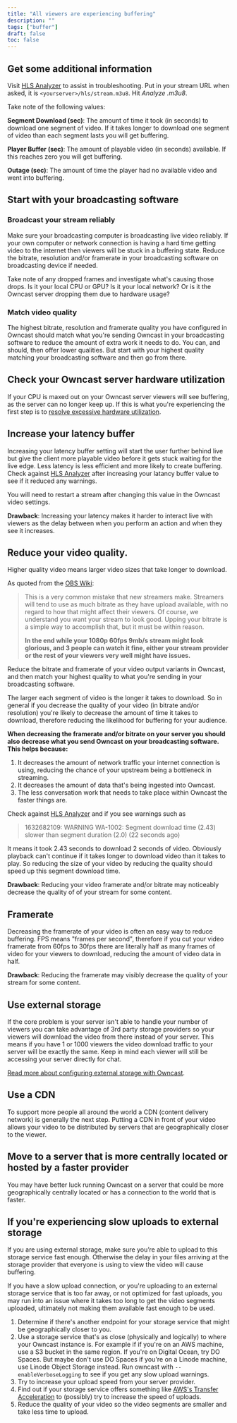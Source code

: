 ```yaml
---
title: "All viewers are experiencing buffering"
description: ""
tags: ["buffer"]
draft: false
toc: false
---
```


## Get some additional information

Visit [HLS Analyzer](https://hlsanalyzer.com/) to assist in troubleshooting.  Put in your stream URL when asked, it is `<yourserver>/hls/stream.m3u8`.  Hit _Analyze .m3u8_.

Take note of the following values:

**Segment Download (sec)**: The amount of time it took (in seconds) to download one segment of video.  If it takes longer to download one segment of video than each segment lasts you will get buffering.

**Player Buffer (sec)**: The amount of playable video (in seconds) available.  If this reaches zero you will get buffering.

**Outage (sec)**: The amount of time the player had no available video and went into buffering.

## Start with your broadcasting software


### Broadcast your stream reliably 

Make sure your broadcasting computer is broadcasting live video reliably. If your own computer or network connection is having a hard time getting video to the internet then viewers will be stuck in a buffering state. Reduce the bitrate, resolution and/or framerate in your broadcasting software on broadcasting device if needed.

Take note of any dropped frames and investigate what's causing those drops.  Is it your local CPU or GPU?  Is it your local network?  Or is it the Owncast server dropping them due to hardware usage?

### Match video quality

The highest bitrate, resolution and framerate quality you have configured in Owncast should match what you're sending Owncast in your broadcasting software to reduce the amount of extra work it needs to do.  You can, and should, then offer lower qualities.  But start with your highest quality matching your broadcasting software and then go from there.

## Check your Owncast server hardware utilization

If your CPU is maxed out on your Owncast server viewers will see buffering, as the server can no longer keep up.  If this is what you're experiencing the first step is to [resolve excessive hardware utilization](/troubleshoot/hardware-usage).

## Increase your latency buffer

Increasing your latency buffer setting will start the user further behind live but give the client more playable video before it gets stuck waiting for the live edge. Less latency is less efficient and more likely to create buffering. Check against [HLS Analyzer](https://hlsanalyzer.com) after increasing your latancy buffer value to see if it reduced any warnings.

You will need to restart a stream after changing this value in the Owncast video settings.

**Drawback**: Increasing your latency makes it harder to interact live with viewers as the delay between when you perform an action and when they see it increases.

## Reduce your video quality.

Higher quality video means larger video sizes that take longer to download.

As quoted from the [OBS Wiki](https://github.com/obsproject/obs-studio/wiki/Stream-Buffering-Issues/d65033b24e4a4c81c87323f05a59c12f78de620b):

> This is a very common mistake that new streamers make. Streamers will tend to use as much bitrate as they have upload available, with no regard to how that might affect their viewers. Of course, we understand you want your stream to look good. Upping your bitrate is a simple way to accomplish that, but it must be within reason.
> 
> **In the end while your 1080p 60fps 9mb/s stream might look glorious, and 3 people can watch it fine, either your stream provider or the rest of your viewers very well might have issues.**

Reduce the bitrate and framerate of your video output variants in Owncast, and then match your highest quality to what you're sending in your broadcasting software.

The larger each segment of video is the longer it takes to download. So in general if you decrease the quality of your video (in bitrate and/or resolution) you're likely to decrease the amount of time it takes to download, therefore reducing the likelihood for buffering for your audience.

**When decreasing the framerate and/or bitrate on your server you should also decrease what you send Owncast on your broadcasting software. This helps because:**

1. It decreases the amount of network traffic your internet connection is using, reducing the chance of your upstream being a bottleneck in streaming.
1. It decreases the amount of data that's being ingested into Owncast.
1. The less conversation work that needs to take place within Owncast the faster things are.

Check against [HLS Analyzer](https://hlsanalyzer.com) and if you see warnings such as

> 1632682109: WARNING WA-1002: Segment download time (2.43) slower than segment duration (2.0) (22 seconds ago)

It means it took 2.43 seconds to download 2 seconds of video. Obviously playback can't continue if it takes longer to download video than it takes to play. So reducing the size of your video by reducing the quality should speed up this segment download time.

**Drawback**: Reducing your video framerate and/or bitrate may noticeably decrease the quality of of your stream for some content.

## Framerate

Decreasing the framerate of your video is often an easy way to reduce buffering. FPS means "frames per second", therefore if you cut your video framerate from 60fps to 30fps there are literally half as many frames of video for your viewers to download, reducing the amount of video data in half.

**Drawback**: Reducing the framerate may visibly decrease the quality of your stream for some content.

## Use external storage

If the core problem is your server isn't able to handle your number of viewers you can take advantage of 3rd party storage providers so your viewers will download the video from there instead of your server. This means if you have 1 or 1000 viewers the video download traffic to your server will be exactly the same. Keep in mind each viewer will still be accessing your server directly for chat.

[Read more about configuring external storage with Owncast](/docs/storage).

## Use a CDN

To support more people all around the world a CDN (content delivery network) is generally the next step. Putting a CDN in front of your video allows your video to be distributed by servers that are geographically closer to the viewer.

## Move to a server that is more centrally located or hosted by a faster provider

You may have better luck running Owncast on a server that could be more geographically centrally located or has a connection to the world that is faster.

## If you're experiencing slow uploads to external storage

If you are using external storage, make sure you’re able to upload to this storage service fast enough. Otherwise the delay in your files arriving at the storage provider that everyone is using to view the video will cause buffering.

If you have a slow upload connection, or you're uploading to an external storage service that is too far away, or not optimized for fast uploads, you may run into an issue where it takes too long to get the video segments uploaded, ultimately not making them available fast enough to be used.

1. Determine if there's another endpoint for your storage service that might be geographically closer to you.
1. Use a storage service that's as close (physically and logically) to where your Owncast instance is. For example if if you're on an AWS machine, use a S3 bucket in the same region. If you're on Digital Ocean, try DO Spaces. But maybe don't use DO Spaces if you're on a Linode machine, use Linode Object Storage instead. Run owncast with `--enableVerboseLogging` to see if you get any slow upload warnings.
1. Try to increase your upload speed from your server provider.
1. Find out if your storage service offers something like [AWS's Transfer Acceleration](https://docs.aws.amazon.com/AmazonS3/latest/dev/transfer-acceleration.html) to (possibly) try to increase the speed of uploads.
1. Reduce the quality of your video so the video segments are smaller and take less time to upload.
